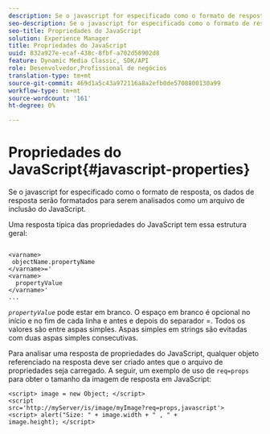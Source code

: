```yaml
---
description: Se o javascript for especificado como o formato de resposta, os dados de resposta serão formatados para serem analisados como um arquivo de inclusão do JavaScript.
seo-description: Se o javascript for especificado como o formato de resposta, os dados de resposta serão formatados para serem analisados como um arquivo de inclusão do JavaScript.
seo-title: Propriedades do JavaScript
solution: Experience Manager
title: Propriedades do JavaScript
uuid: 832a927e-ecaf-438c-8fbf-a702d58902d8
feature: Dynamic Media Classic, SDK/API
role: Desenvolvedor,Profissional de negócios
translation-type: tm+mt
source-git-commit: 469d1a5c43a972116a8a2efb0de5708800130a99
workflow-type: tm+mt
source-wordcount: '161'
ht-degree: 0%

---
```



# Propriedades do JavaScript{#javascript-properties}

Se o javascript for especificado como o formato de resposta, os dados de resposta serão formatados para serem analisados como um arquivo de inclusão do JavaScript.

Uma resposta típica das propriedades do JavaScript tem essa estrutura geral:

```
           
<varname> 
 objectName.propertyName 
</varname>=' 
<varname>
  propertyValue 
</varname>' 
...
```

*`propertyValue`* pode estar em branco. O espaço em branco é opcional no início e no fim de cada linha e antes e depois do separador =. Todos os valores são entre aspas simples. Aspas simples em strings são evitadas com duas aspas simples consecutivas.

Para analisar uma resposta de propriedades do JavaScript, qualquer objeto referenciado na resposta deve ser criado antes que o arquivo de propriedades seja carregado. A seguir, um exemplo de uso de `req=props` para obter o tamanho da imagem de resposta em JavaScript:

```
<script> image = new Object; </script> 
<script 
src='http://myServer/is/image/myImage?req=props,javascript'> 
<script> alert("Size: " + image.width + " , " + 
image.height); </script>
```

